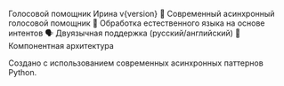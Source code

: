 Голосовой помощник Ирина v{version}
🤖 Современный асинхронный голосовой помощник
🧠 Обработка естественного языка на основе интентов
🗣️ Двуязычная поддержка (русский/английский)
🔧 Компонентная архитектура

Создано с использованием современных асинхронных паттернов Python.
